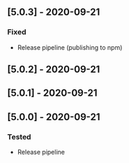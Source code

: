 
## [5.0.3] - 2020-09-21
### Fixed
- Release pipeline (publishing to npm)

## [5.0.2] - 2020-09-21

## [5.0.1] - 2020-09-21

## [5.0.0] - 2020-09-21

### Tested
- Release pipeline 
